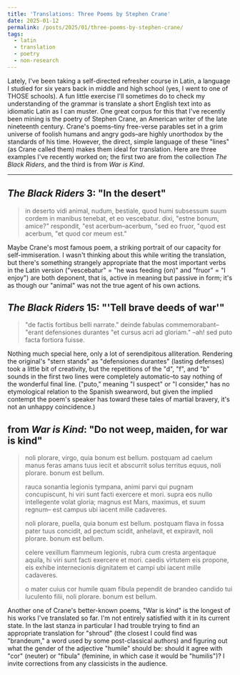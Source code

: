 ```yaml
---
title: 'Translations: Three Poems by Stephen Crane'
date: 2025-01-12
permalink: /posts/2025/01/three-poems-by-stephen-crane/
tags:
  - latin
  - translation
  - poetry
  - non-research
---
```


Lately, I've been taking a self-directed refresher course in Latin, a language I studied for six years back in middle and high school (yes, I went to one of THOSE schools). A fun little exercise I'll sometimes do to check my understanding of the grammar is translate a short English text into as idiomatic Latin as I can muster. One great corpus for this that I've recently been mining is the poetry of Stephen Crane, an American writer of the late nineteenth century. Crane's poems–tiny free-verse parables set in a grim universe of foolish humans and angry gods–are highly unorthodox by the standards of his time. However, the direct, simple language of these "lines" (as Crane called them) makes them ideal for translation. Here are three examples I've recently worked on; the first two are from the collection *The Black Riders*, and the third is from *War is Kind*.

***

*The Black Riders* 3: "In the desert"
------
> in deserto
> vidi animal, nudum, bestiale,
> quod humi subsessum
> suum cordem in manibus tenebat,
> et eo vescebatur.
> dixi, "estne bonum, amice?"
> respondit, "est acerbum–acerbum,
> "sed eo fruor,
> "quod est acerbum,
> "et quod cor meum est."

Maybe Crane's most famous poem, a striking portrait of our capacity for self-immiseration. I wasn't thinking about this while writing the translation, but there's something strangely appropriate that the most important verbs in the Latin version ("vescebatur" = "he was feeding (on)" and "fruor" = "I enjoy") are both deponent, that is, active in meaning but passive in form; it's as though our "animal" was not the true agent of his own actions.

*The Black Riders* 15: "'Tell brave deeds of war'"
------
> "de factis fortibus belli narrate."
> deinde fabulas commemorabant–
> "erant defensiones durantes
> "et cursus acri ad gloriam."
> –ah! sed puto facta fortiora fuisse.

Nothing much special here, only a lot of serendipitous alliteration. Rendering the original's "stern stands" as "defensiones durantes" (lasting defenses) took a little bit of creativity, but the repetitions of the "d", "f", and "b" sounds in the first two lines were completely automatic–to say nothing of the wonderful final line. ("puto," meaning "I suspect" or "I consider," has no etymological relation to the Spanish swearword, but given the implied contempt the poem's speaker has toward these tales of martial bravery, it's not an unhappy coincidence.)

from *War is Kind*: "Do not weep, maiden, for war is kind"
------
> noli plorare, virgo, quia bonum est bellum.
> postquam ad caelum manus feras amans tuus iecit
> et abscurrit solus territus equus,
> noli plorare.
> bonum est bellum.
> 
> rauca sonantia legionis tympana,
> animi parvi qui pugnam concupiscunt,
> hi viri sunt facti exercere et mori.
> supra eos nullo intellegente volat gloria;
> magnus est Mars, maximus, et suum regnum–
> est campus ubi iacent mille cadaveres.
> 
> noli plorare, puella, quia bonum est bellum.
> postquam flava in fossa pater tuus concidit,
> ad pectum scidit, anhelavit, et expiravit,
> noli plorare.
> bonum est bellum.
> 
> celere vexillum flammeum legionis,
> rubra cum cresta argentaque aquila,
> hi viri sunt facti exercere et mori.
> caedis virtutem eis propone,
> eis exhibe internecionis dignitatem
> et campi ubi iacent mille cadaveres.
>
> o mater cuius cor humile quam fibula pependit
> de brandeo candido tui luculento filii,
> noli plorare.
> bonum est bellum.

Another one of Crane's better-known poems, "War is kind" is the longest of his works I've translated so far. I'm not entirely satisfied with it in its current state. In the last stanza in particular I had trouble trying to find an appropriate translation for "shroud" (the closest I could find was "brandeum," a word used by some post-classical authors) and figuring out what the gender of the adjective "humile" should be: should it agree with "cor" (neuter) or "fibula" (feminine, in which case it would be "humilis")? I invite corrections from any classicists in the audience. 

<script src="https://utteranc.es/client.js"
        repo="cjgliddon.github.io"
        issue-term="pathname"
        theme="github-light"
        crossorigin="anonymous"
        async>
</script>
